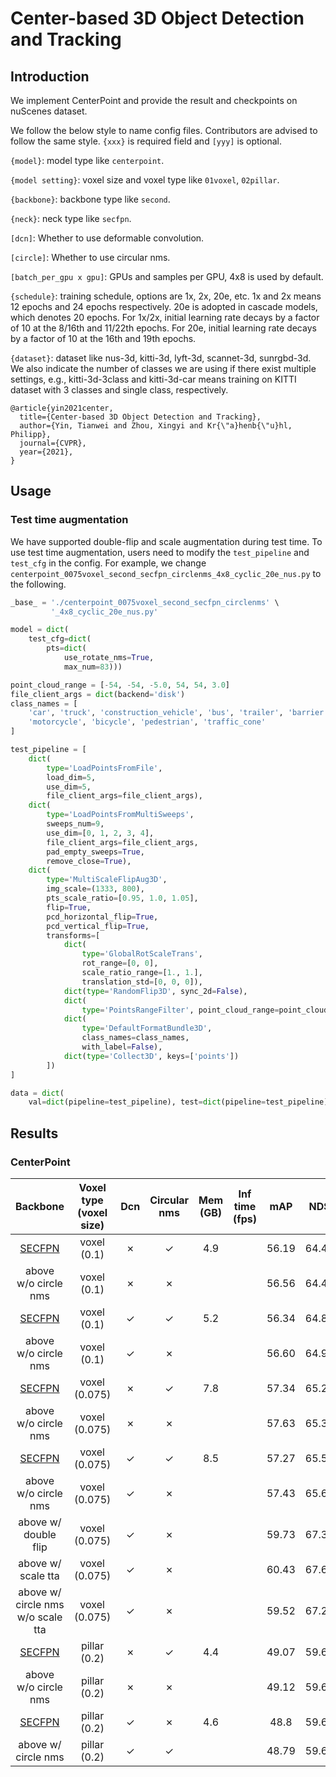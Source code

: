 # Center-based 3D Object Detection and Tracking

## Introduction

<!-- [ALGORITHM] -->

We implement CenterPoint and provide the result and checkpoints on nuScenes dataset.

We follow the below style to name config files. Contributors are advised to follow the same style.
`{xxx}` is required field and `[yyy]` is optional.

`{model}`: model type like `centerpoint`.

`{model setting}`: voxel size and voxel type like `01voxel`, `02pillar`.

`{backbone}`: backbone type like `second`.

`{neck}`: neck type like `secfpn`.

`[dcn]`: Whether to use deformable convolution.

`[circle]`: Whether to use circular nms.

`[batch_per_gpu x gpu]`: GPUs and samples per GPU, 4x8 is used by default.

`{schedule}`: training schedule, options are 1x, 2x, 20e, etc. 1x and 2x means 12 epochs and 24 epochs respectively. 20e is adopted in cascade models, which denotes 20 epochs. For 1x/2x, initial learning rate decays by a factor of 10 at the 8/16th and 11/22th epochs. For 20e, initial learning rate decays by a factor of 10 at the 16th and 19th epochs.

`{dataset}`: dataset like nus-3d, kitti-3d, lyft-3d, scannet-3d, sunrgbd-3d. We also indicate the number of classes we are using if there exist multiple settings, e.g., kitti-3d-3class and kitti-3d-car means training on KITTI dataset with 3 classes and single class, respectively.

```
@article{yin2021center,
  title={Center-based 3D Object Detection and Tracking},
  author={Yin, Tianwei and Zhou, Xingyi and Kr{\"a}henb{\"u}hl, Philipp},
  journal={CVPR},
  year={2021},
}
```

## Usage

### Test time augmentation

We have supported double-flip and scale augmentation during test time. To use test time augmentation, users need to modify the
`test_pipeline` and `test_cfg` in the config.
For example, we change `centerpoint_0075voxel_second_secfpn_circlenms_4x8_cyclic_20e_nus.py` to the following.

```python
_base_ = './centerpoint_0075voxel_second_secfpn_circlenms' \
         '_4x8_cyclic_20e_nus.py'

model = dict(
    test_cfg=dict(
        pts=dict(
            use_rotate_nms=True,
            max_num=83)))

point_cloud_range = [-54, -54, -5.0, 54, 54, 3.0]
file_client_args = dict(backend='disk')
class_names = [
    'car', 'truck', 'construction_vehicle', 'bus', 'trailer', 'barrier',
    'motorcycle', 'bicycle', 'pedestrian', 'traffic_cone'
]

test_pipeline = [
    dict(
        type='LoadPointsFromFile',
        load_dim=5,
        use_dim=5,
        file_client_args=file_client_args),
    dict(
        type='LoadPointsFromMultiSweeps',
        sweeps_num=9,
        use_dim=[0, 1, 2, 3, 4],
        file_client_args=file_client_args,
        pad_empty_sweeps=True,
        remove_close=True),
    dict(
        type='MultiScaleFlipAug3D',
        img_scale=(1333, 800),
        pts_scale_ratio=[0.95, 1.0, 1.05],
        flip=True,
        pcd_horizontal_flip=True,
        pcd_vertical_flip=True,
        transforms=[
            dict(
                type='GlobalRotScaleTrans',
                rot_range=[0, 0],
                scale_ratio_range=[1., 1.],
                translation_std=[0, 0, 0]),
            dict(type='RandomFlip3D', sync_2d=False),
            dict(
                type='PointsRangeFilter', point_cloud_range=point_cloud_range),
            dict(
                type='DefaultFormatBundle3D',
                class_names=class_names,
                with_label=False),
            dict(type='Collect3D', keys=['points'])
        ])
]

data = dict(
    val=dict(pipeline=test_pipeline), test=dict(pipeline=test_pipeline))

```

## Results

### CenterPoint

|Backbone|  Voxel type (voxel size)   |Dcn|Circular nms| Mem (GB) | Inf time (fps) | mAP |NDS| Download |
| :---------: |:-----: |:-----: | :------: | :------------: | :----: |:----: | :------: |:------: |
|[SECFPN](./centerpoint_01voxel_second_secfpn_circlenms_4x8_cyclic_20e_nus.py)|voxel (0.1)|✗|✓|4.9| |56.19|64.43|[model](https://download.openmmlab.com/mmdetection3d/v0.1.0_models/centerpoint/centerpoint_01voxel_second_secfpn_circlenms_4x8_cyclic_20e_nus/centerpoint_01voxel_second_secfpn_circlenms_4x8_cyclic_20e_nus_20201001_135205-5db91e00.pth) &#124; [log](https://download.openmmlab.com/mmdetection3d/v0.1.0_models/centerpoint/centerpoint_01voxel_second_secfpn_circlenms_4x8_cyclic_20e_nus/centerpoint_01voxel_second_secfpn_circlenms_4x8_cyclic_20e_nus_20201001_135205.log.json)|
|above w/o circle nms|voxel (0.1)|✗|✗| | |56.56|64.46||
|[SECFPN](./centerpoint_01voxel_second_secfpn_dcn_circlenms_4x8_cyclic_20e_nus.py)|voxel (0.1)|✓|✓|5.2| |56.34|64.81|[model](https://download.openmmlab.com/mmdetection3d/v0.1.0_models/centerpoint/centerpoint_01voxel_second_secfpn_dcn_circlenms_4x8_cyclic_20e_nus/centerpoint_01voxel_second_secfpn_dcn_circlenms_4x8_cyclic_20e_nus_20201004_075317-26d8176c.pth) &#124; [log](https://download.openmmlab.com/mmdetection3d/v0.1.0_models/centerpoint/centerpoint_01voxel_second_secfpn_dcn_circlenms_4x8_cyclic_20e_nus/centerpoint_01voxel_second_secfpn_dcn_circlenms_4x8_cyclic_20e_nus_20201004_075317.log.json)|
|above w/o circle nms|voxel (0.1)|✓|✗| | |56.60|64.90||
|[SECFPN](./centerpoint_0075voxel_second_secfpn_circlenms_4x8_cyclic_20e_nus.py)|voxel (0.075)|✗|✓|7.8| |57.34|65.23|[model](https://download.openmmlab.com/mmdetection3d/v0.1.0_models/centerpoint/centerpoint_0075voxel_second_secfpn_circlenms_4x8_cyclic_20e_nus/centerpoint_0075voxel_second_secfpn_circlenms_4x8_cyclic_20e_nus_20200925_230905-358fbe3b.pth) &#124; [log](https://download.openmmlab.com/mmdetection3d/v0.1.0_models/centerpoint/centerpoint_0075voxel_second_secfpn_circlenms_4x8_cyclic_20e_nus/centerpoint_0075voxel_second_secfpn_circlenms_4x8_cyclic_20e_nus_20200925_230905.log.json)|
|above w/o circle nms|voxel (0.075)|✗|✗| | |57.63|65.39| |
|[SECFPN](./centerpoint_0075voxel_second_secfpn_dcn_circlenms_4x8_cyclic_20e_nus.py)|voxel (0.075)|✓|✓|8.5| |57.27|65.58|[model](https://download.openmmlab.com/mmdetection3d/v0.1.0_models/centerpoint/centerpoint_0075voxel_second_secfpn_dcn_circlenms_4x8_cyclic_20e_nus/centerpoint_0075voxel_second_secfpn_dcn_circlenms_4x8_cyclic_20e_nus_20200930_201619-67c8496f.pth) &#124; [log](https://download.openmmlab.com/mmdetection3d/v0.1.0_models/centerpoint/centerpoint_0075voxel_second_secfpn_dcn_circlenms_4x8_cyclic_20e_nus/centerpoint_0075voxel_second_secfpn_dcn_circlenms_4x8_cyclic_20e_nus_20200930_201619.log.json)|
|above w/o circle nms|voxel (0.075)|✓|✗| | |57.43|65.63||
|above w/ double flip|voxel (0.075)|✓|✗| | |59.73|67.39||
|above w/ scale tta|voxel (0.075)|✓|✗| | |60.43|67.65||
|above w/ circle nms w/o scale tta|voxel (0.075)|✓|✗| | |59.52|67.24||
|[SECFPN](./centerpoint_02pillar_second_secfpn_circlenms_4x8_cyclic_20e_nus.py)|pillar (0.2)|✗|✓|4.4| |49.07|59.66|[model](https://download.openmmlab.com/mmdetection3d/v0.1.0_models/centerpoint/centerpoint_01voxel_second_secfpn_circlenms_4x8_cyclic_20e_nus/centerpoint_02pillar_second_secfpn_circlenms_4x8_cyclic_20e_nus_20201004_170716-a134a233.pth) &#124; [log](https://download.openmmlab.com/mmdetection3d/v0.1.0_models/centerpoint/centerpoint_01voxel_second_secfpn_circlenms_4x8_cyclic_20e_nus/centerpoint_02pillar_second_secfpn_circlenms_4x8_cyclic_20e_nus_20201004_170716.log.json)|
|above w/o circle nms|pillar (0.2)|✗|✗| | |49.12|59.66||
|[SECFPN](./centerpoint_02pillar_second_secfpn_dcn_4x8_cyclic_20e_nus.py)|pillar (0.2)|✓|✗| 4.6| |48.8 |59.67 |[model](https://download.openmmlab.com/mmdetection3d/v0.1.0_models/centerpoint/centerpoint_02pillar_second_secfpn_dcn_4x8_cyclic_20e_nus/centerpoint_02pillar_second_secfpn_dcn_4x8_cyclic_20e_nus_20200930_103722-3bb135f2.pth) &#124; [log](https://download.openmmlab.com/mmdetection3d/v0.1.0_models/centerpoint/centerpoint_02pillar_second_secfpn_dcn_4x8_cyclic_20e_nus/centerpoint_02pillar_second_secfpn_dcn_4x8_cyclic_20e_nus_20200930_103722.log.json)|
|above w/ circle nms|pillar (0.2)|✓|✓| | |48.79|59.65||
